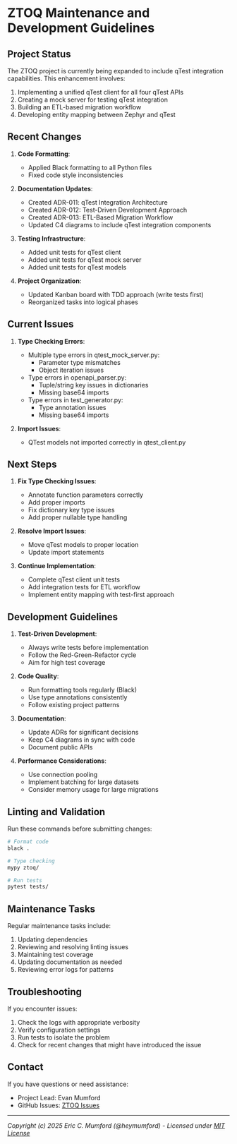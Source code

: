 # ZTOQ Maintenance and Development Guidelines

## Project Status

The ZTOQ project is currently being expanded to include qTest integration capabilities. This enhancement involves:

1. Implementing a unified qTest client for all four qTest APIs
2. Creating a mock server for testing qTest integration
3. Building an ETL-based migration workflow
4. Developing entity mapping between Zephyr and qTest

## Recent Changes

1. **Code Formatting**:
   - Applied Black formatting to all Python files
   - Fixed code style inconsistencies

2. **Documentation Updates**:
   - Created ADR-011: qTest Integration Architecture
   - Created ADR-012: Test-Driven Development Approach
   - Created ADR-013: ETL-Based Migration Workflow
   - Updated C4 diagrams to include qTest integration components

3. **Testing Infrastructure**:
   - Added unit tests for qTest client
   - Added unit tests for qTest mock server
   - Added unit tests for qTest models

4. **Project Organization**:
   - Updated Kanban board with TDD approach (write tests first)
   - Reorganized tasks into logical phases

## Current Issues

1. **Type Checking Errors**:
   - Multiple type errors in qtest_mock_server.py:
     - Parameter type mismatches
     - Object iteration issues
   - Type errors in openapi_parser.py:
     - Tuple/string key issues in dictionaries
     - Missing base64 imports
   - Type errors in test_generator.py:
     - Type annotation issues
     - Missing base64 imports

2. **Import Issues**:
   - QTest models not imported correctly in qtest_client.py

## Next Steps

1. **Fix Type Checking Issues**:
   - Annotate function parameters correctly
   - Add proper imports
   - Fix dictionary key type issues
   - Add proper nullable type handling

2. **Resolve Import Issues**:
   - Move qTest models to proper location
   - Update import statements

3. **Continue Implementation**:
   - Complete qTest client unit tests
   - Add integration tests for ETL workflow
   - Implement entity mapping with test-first approach

## Development Guidelines

1. **Test-Driven Development**:
   - Always write tests before implementation
   - Follow the Red-Green-Refactor cycle
   - Aim for high test coverage

2. **Code Quality**:
   - Run formatting tools regularly (Black)
   - Use type annotations consistently
   - Follow existing project patterns

3. **Documentation**:
   - Update ADRs for significant decisions
   - Keep C4 diagrams in sync with code
   - Document public APIs

4. **Performance Considerations**:
   - Use connection pooling
   - Implement batching for large datasets
   - Consider memory usage for large migrations

## Linting and Validation

Run these commands before submitting changes:

```bash
# Format code
black .

# Type checking
mypy ztoq/

# Run tests
pytest tests/
```

## Maintenance Tasks

Regular maintenance tasks include:

1. Updating dependencies
2. Reviewing and resolving linting issues
3. Maintaining test coverage
4. Updating documentation as needed
5. Reviewing error logs for patterns

## Troubleshooting

If you encounter issues:

1. Check the logs with appropriate verbosity
2. Verify configuration settings
3. Run tests to isolate the problem
4. Check for recent changes that might have introduced the issue

## Contact

If you have questions or need assistance:

- Project Lead: Evan Mumford
- GitHub Issues: [ZTOQ Issues](https://github.com/username/ztoq/issues)

---
*Copyright (c) 2025 Eric C. Mumford (@heymumford) - Licensed under [MIT License](https://github.com/heymumford/ztoq/blob/main/LICENSE)*